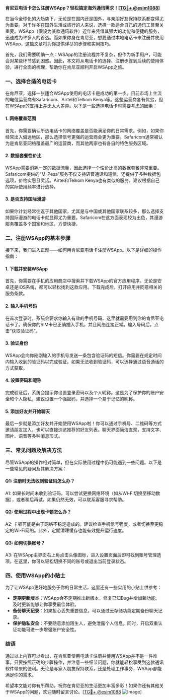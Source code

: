 **肯尼亚电话卡怎么注册WSApp？轻松搞定海外通讯需求！[[TG💪+ @esim1088](https://t.me/s/esim1088)]**

在当今全球化的大趋势下，无论是在国内还是国外，与亲朋好友保持联系都变得尤为重要。对于许多在国外生活或旅行的人来说，选择一款适合自己的通讯工具至关重要。WSApp（假设为某款通讯软件）近年来凭借其强大的功能和便捷的服务，迅速成为许多人的首选。而如果你身在肯尼亚，想要通过本地电话卡来注册并使用WSApp，这篇文章将为你提供详尽的步骤和实用技巧。

首先，我们需要明确一点：WSApp的注册流程并不复杂，但作为新手用户，可能会对某些环节感到困惑。因此，本文将从电话卡的选择、注册步骤到后续的使用体验，进行全面的梳理，帮助你在肯尼亚顺利开启WSApp之旅。

### 一、选择合适的电话卡

在肯尼亚，选择一张适合WSApp使用的电话卡是成功的第一步。目前市场上主流的电信运营商有Safaricom、Airtel和Telkom Kenya等。这些运营商各有优劣，但在WSApp的支持上并无太大差异。以下是一些选择电话卡时需要考虑的因素：

#### 1. 网络覆盖范围
首先，你需要确认所选电话卡的网络覆盖是否能满足你的日常需求。例如，如果你经常出入偏远地区，那么选择信号更强的运营商会更为重要。Safaricom通常被认为是肯尼亚网络覆盖最广的运营商，而其他两家也有各自的特色服务区域。

#### 2. 数据套餐性价比
WSApp需要消耗一定的数据流量，因此选择一个性价比高的数据套餐非常重要。Safaricom提供的“M-Pesa”服务不仅支持语音通话和短信，还提供了多种数据包选项，价格实惠且灵活。Airtel和Telkom Kenya也有类似的服务，建议根据自己的实际使用频率进行选择。

#### 3. 是否支持国际漫游
如果你计划经常往返于其他国家，尤其是与中国或其他国家联系较多，那么选择支持国际漫游的电话卡就显得尤为重要。Safaricom在这方面表现较为出色，其漫游服务覆盖多个国家和地区，方便快捷。

### 二、注册WSApp的基本步骤

接下来，我们进入正题——如何用肯尼亚电话卡注册WSApp。以下是详细的操作指南：

#### 1. 下载并安装WSApp
首先，你需要在手机的应用商店中搜索并下载WSApp的官方应用程序。无论是安卓还是iOS系统，都可以轻松找到这款应用。下载完成后，打开应用并同意相关的服务条款。

#### 2. 输入手机号码
在首次登录时，系统会要求你输入有效的手机号码。这里就需要用到你的肯尼亚电话卡了。确保你的SIM卡已正确插入手机，并且网络连接正常。输入号码后，点击“获取验证码”。

#### 3. 验证身份
WSApp会向你刚刚输入的手机号发送一条包含验证码的短信。你需要在规定时间内输入收到的验证码以完成验证。如果无法收到验证码，可以选择通过语音通话的方式获取。

#### 4. 设置密码和昵称
完成验证后，系统会提示你设置登录密码以及个人昵称。这是为了保护你的账户安全和个人隐私，建议设置一个强密码，并选择一个易于记忆的昵称。

#### 5. 添加好友并开始聊天
最后一步就是添加好友并开始使用WSApp啦！你可以通过手机号、二维码等方式邀请朋友加入，也可以直接浏览推荐的好友列表。聊天界面简洁直观，支持文字、图片、语音等多种消息形式。

### 三、常见问题及解决方法

尽管WSApp的操作相对简单，但在实际使用过程中仍可能遇到一些问题。以下是一些常见的疑问及其解决方案：

#### Q1: 注册时无法收到验证码怎么办？
A1: 如果长时间未收到验证码，可以尝试更换网络环境（如从Wi-Fi切换至移动数据），或者稍后再试。如果仍然无效，可以联系客服寻求帮助。

#### Q2: 使用过程中出现卡顿怎么办？
A2: 卡顿可能是由于网络不稳定造成的。建议检查手机信号强度，或者切换至更稳定的Wi-Fi网络。此外，定期清理缓存也能有效提升运行速度。

#### Q3: 如何切换账号？
A3: 在WSApp主界面右上角点击头像图标，进入设置页面后即可找到账号管理选项。在这里，你可以轻松切换不同的账号或退出当前登录状态。

### 四、使用WSApp的小贴士

为了让WSApp更好地服务于你的日常生活，这里还有一些实用的小贴士供参考：

- **定期更新版本**：WSApp会不定期推出新版本，修复已知Bug并增加新功能。及时更新能够让你享受最佳体验。
- **备份聊天记录**：如果担心丢失重要信息，可以通过云存储功能定期备份聊天记录。
- **保护隐私安全**：不要随意添加陌生人，避免泄露个人信息。同时，开启双重认证功能可进一步增强账户安全性。

### 结语

通过以上内容可以看出，在肯尼亚使用电话卡注册并使用WSApp并不是一件难事。只要按照正确的步骤操作，并注意一些细节问题，你就能轻松享受到这款通讯软件带来的便利。无论是与家人朋友保持联系，还是处理工作事务，WSApp都能满足你的需求。

希望本文能对你有所帮助，祝你在肯尼亚的生活更加丰富多彩！如果你还有其他关于WSApp的问题，欢迎随时留言讨论。[[TG💪+ @esim1088](https://t.me/s/esim1088) ![Image](https://i.postimg.cc/4NQfJmqS/Snipaste-2025-05-13-00-14-12.png)]